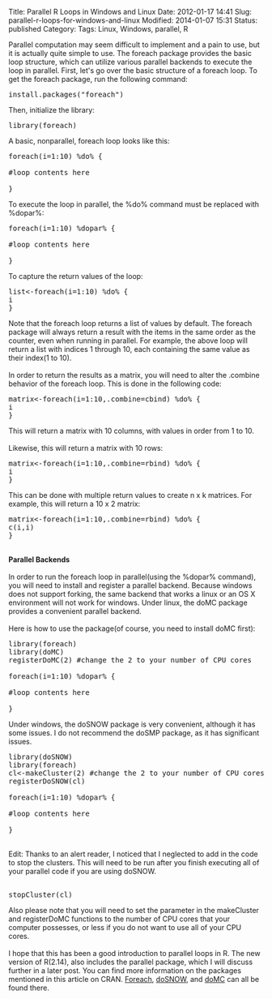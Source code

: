 Title: Parallel R Loops in Windows and Linux
Date: 2012-01-17 14:41
Slug: parallel-r-loops-for-windows-and-linux
Modified: 2014-01-07 15:31
Status: published
Category: 
Tags: Linux, Windows, parallel, R


<div class='post'>
Parallel computation may seem difficult to implement and a pain to use, but it is actually quite simple to use. The foreach package provides the basic loop structure, which can utilize various parallel backends to execute the loop in parallel. First, let's go over the basic structure of a foreach loop. To get the foreach package, run the following command: <br /><pre>install.packages("foreach")</pre>Then, initialize the library: <br /><pre>library(foreach)</pre>A basic, nonparallel, foreach loop looks like this: <br /><pre>foreach(i=1:10) %do% {<br /><br />#loop contents here<br /><br />}</pre>To execute the loop in parallel, the %do% command must be replaced with %dopar%: <br /><pre>foreach(i=1:10) %dopar% {<br /><br />#loop contents here<br /><br />}</pre>To capture the return values of the loop: <br /><pre>list<-foreach(i=1:10) %do% {<br />i<br />}</pre>Note that the foreach loop returns a list of values by default.  The foreach package will always return a result with the items in the same order as the counter, even when running in parallel. For example, the above loop will return a list with indices 1 through 10, each containing the same value as their index(1 to 10).<br /><br />In order to return the results as a matrix, you will need to alter the .combine behavior of the foreach loop. This is done in the following code: <br /><pre>matrix<-foreach(i=1:10,.combine=cbind) %do% {<br />i<br />}</pre>This will return a matrix with 10 columns, with values in order from 1 to 10.<br /><br />Likewise, this will return a matrix with 10 rows: <br /><pre>matrix<-foreach(i=1:10,.combine=rbind) %do% {<br />i<br />}</pre>This can be done with multiple return values to create n x k matrices. For example, this will return a 10 x 2 matrix: <br /><pre>matrix<-foreach(i=1:10,.combine=rbind) %do% {<br />c(i,i)<br />}</pre><br /><b>Parallel Backends</b><br /><br />In order to run the foreach loop in parallel(using the %dopar% command), you will need to install and register a parallel backend. Because windows does not support forking, the same backend that works a linux or an OS X environment will not work for windows. Under linux, the doMC package provides a convenient parallel backend.<br /><br />Here is how to use the package(of course, you need to install doMC first): <br /><pre>library(foreach)<br />library(doMC)<br />registerDoMC(2) #change the 2 to your number of CPU cores <br /><br />foreach(i=1:10) %dopar% {<br /><br />#loop contents here<br /><br />}</pre>Under windows, the doSNOW package is very convenient, although it has some issues. I do not recommend the doSMP package, as it has significant issues. <br /><pre>library(doSNOW)<br />library(foreach)<br />cl<-makeCluster(2) #change the 2 to your number of CPU cores<br />registerDoSNOW(cl)<br /><br />foreach(i=1:10) %dopar% {<br /><br />#loop contents here<br /><br />} </pre><br />Edit:  Thanks to an alert reader, I noticed that I neglected to add in the code to stop the clusters.  This will need to be run after you finish executing all of your parallel code if you are using doSNOW. <pre><br />stopCluster(cl)<br /></pre> Also please note that you will need to set the parameter in the makeCluster and registerDoMC functions to the number of CPU cores that your computer possesses, or less if you do not want to use all of your CPU cores. <br/><br/>I hope that this has been a good introduction to parallel loops in R. The new version of R(2.14), also includes the parallel package, which I will discuss further in a later post. You can find more information on the packages mentioned in this article on CRAN. <a href="http://cran.r-project.org/web/packages/foreach/index.html">Foreach</a>, <a href="http://cran.r-project.org/web/packages/doSNOW/index.html">doSNOW</a>, and <a href="http://cran.r-project.org/web/packages/doMC/index.html">doMC</a> can all be found there.</div>